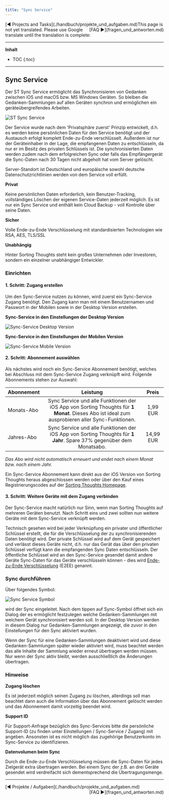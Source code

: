 ```yaml
---
title: "Sync Service"
---
```


<div class="pageNavigation">
<div style="float:left;">
   [◀️ Projects and Tasks](./handbuch/projekte_und_aufgaben.md)
</div>
<div style="float:right;">
  [FAQ ▶️](fragen_und_antworten.md)
</div>
</div>

<div class="notTranslated">
This page is not yet translated. Please use Google translate until the translation is complete:
<div id="google_translate_element"></div>
</div>

---------------
__Inhalt__
* TOC
{:toc}
---------------

## Sync Service

Der ST Sync Service ermöglicht das Synchronisieren von Gedanken zwischen iOS und macOS bzw. MS Windows Geräten. So bleiben die Gedanken-Sammlungen auf allen Geräten synchron und ermöglichen ein geräteübergreifendes Arbeiten.

![ST Sync Service](./assets/images/ST-SyncService.png)

Der Service wurde nach dem 'Privatsphäre zuerst' Prinzip entwickelt, d.h. es werden keine persönlichen Daten für den Service benötigt und der Austausch erfolgt komplett Ende-zu-Ende verschlüsselt. Außerdem ist nur der Geräteinhaber in der Lage, die empfangenen Daten zu entschlüsseln, da nur er im Besitz des privaten Schlüssels ist. Die synchronisierten Daten werden zudem nach dem erfolgreichen Sync oder falls das Empfängergerät die Sync-Daten nach 30 Tagen nicht abgeholt hat vom Server gelöscht.

Server-Standort ist Deutschland und europäische sowohl deutsche Datenschutzrichtlinien werden von dem Service voll erfüllt.

**Privat**

Keine persönlichen Daten erforderlich, kein Benutzer-Tracking, vollständiges Löschen der eigenen Service-Daten jederzeit möglich. Es ist nur ein Sync Service und enthält kein Cloud Backup - voll Kontrolle über seine Daten.

**Sicher**

Volle Ende-zu-Ende Verschlüsselung mit standardisierten Technologien wie RSA, AES, TLS/SSL

**Unabhängig**

Hinter Sorting Thoughts steht kein großes Unternehmen oder Investoren, sondern ein einzelner unabhängiger Entwickler.

### Einrichten

#### 1. Schritt: Zugang erstellen
Um den Sync-Service nutzen zu können, wird zuerst ein Sync-Service Zugang benötigt. Den Zugang kann man mit einem Benutzernamen und Passwort in der Mobilen sowie in der Desktop Version erstellen.

**Sync-Service in den Einstellungen der Desktop Version**

![Sync-Service Desktop Version](./assets/images/sync-einstellungen.png)

**Sync-Service in den Einstellungen der Mobilen Version**

![Sync-Service Mobile Version](./assets/images/st-ios-sync-service.png)

#### 2. Schritt: Abonnement auswählen

Als nächstes wird noch ein Sync-Service Abonnement benötigt, welches bei Abschluss mit dem Sync-Service Zugang verknüpft wird. Folgende Abonnements stehen zur Auswahl:

| Abonnement | Leistung | Preis  |
|:--------|:-------:|:-------:|
| Monats-Abo | Sync Service und alle Funktionen der iOS App von Sorting Thoughts für **1 Monat**. Dieses Abo ist ideal zum ausprobieren aller Sync-Funktionen. | 1,99 EUR|
| Jahres-Abo | Sync Service und alle Funktionen der iOS App von Sorting Thoughts für **1 Jahr**. Spare 37% gegenüber dem Monatsabo. | 14,99 EUR |

*Das Abo wird nicht automatisch erneuert und endet nach einem Monat bzw. nach einem Jahr.*

Ein Sync-Service Abonnement kann direkt aus der iOS Version von Sorting Thoughts heraus abgeschlossen werden oder über den Kauf eines Registrierungscodes auf der [Sorting Thoughts Homepage](https://www.sortingthoughts.de/blog/de/buy-sorting-thoughts/).

#### 3. Schritt: Weitere Geräte mit dem Zugang verbinden

Der Sync-Service macht natürlich nur Sinn, wenn man Sorting Thoughts auf mehreren Geräten benutzt. Nach Schritt eins und zwei sollten nun weitere Geräte mit dem Sync-Service verknüpft werden.

Technisch gesehen wird bei jeder Verknüpfung ein privater und öffentlicher Schlüssel erstellt, die für die Verschlüsselung der zu synchronisierenden Daten benötigt wird. Der private Schlüssel wird auf dem Gerät gespeichert und verlässt dieses Geräte nicht, d.h. nur das Gerät das über den privaten Schlüssel verfügt kann die empfangenden Sync Daten entschlüsseln. Der öffentliche Schlüssel wird an den Sync-Service gesendet damit andere Geräte Sync-Daten für das Geräte verschlüsseln können - dies wird  [Ende-zu-Ende Verschlüsselung](https://de.wikipedia.org/wiki/Ende-zu-Ende-Verschlüsselung) (E2EE) genannt.

### Sync durchführen

Über folgendes Symbol:

![Sync Service Symbol](./assets/images/st-sync-icon.png)

wird der Sync eingeleitet. Nach dem tippen auf Sync-Symbol öffnet sich ein Dialog der es ermöglicht festzulegen welche Gedanken-Sammlungen mit welchem Gerät synchronisiert werden soll. In der Desktop Version werden in diesem Dialog nur Gedanken-Sammlungen angezeigt, die zuvor in den Einstellungen für den Sync aktiviert wurden.

Wenn der Sync für eine Gedanken-Sammlungen deaktiviert wird und diese Gedanken-Sammlungen später wieder aktiviert wird, muss beachtet werden das alle Inhalte der Sammlung wieder erneut übertragen werden müssen. Nur wenn der Sync aktiv bleibt, werden ausschließlich die Änderungen übertragen.

### Hinweise

**Zugang löschen**

Es ist jederzeit möglich seinen Zugang zu löschen, allerdings soll man beachtet dann auch die Information über das Abonnement gelöscht werden und das Abonnement damit vorzeitig beendet wird.


**Support ID**

Für Support-Anfrage bezüglich des Sync-Services bitte die persönliche Support-ID (zu finden unter Einstellungen / Sync-Service / Zugang) mit angeben. Ansonsten ist es nicht möglich das zugehörige Benutzerkonto im Sync-Service zu identifizieren.

**Datenvolumen beim Sync**

Durch die Ende-zu-Ende Verschlüsselung müssen die Sync-Daten für jedes Zielgerät extra übertragen werden. Bei einem Sync der z.B. an drei Geräte gesendet wird verdreifacht sich dementsprechend die Übertragungsmenge.


---------------

<div class="pageNavigation">
<div style="float:left;">
   [◀️ Projekte / Aufgaben](./handbuch/projekte_und_aufgaben.md)
</div>
<div style="float:right;">
  [FAQ ▶️](fragen_und_antworten.md)
</div>
</div>
